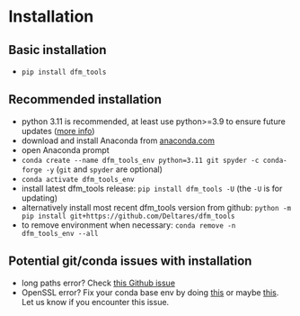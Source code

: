 # Installation

## Basic installation

- ``pip install dfm_tools``

## Recommended installation

- python 3.11 is recommended, at least use python>=3.9 to ensure future updates ([more info](https://github.com/Deltares/dfm_tools/issues/267))
- download and install Anaconda from [anaconda.com](https://www.anaconda.com)
- open Anaconda prompt
- ``conda create --name dfm_tools_env python=3.11 git spyder -c conda-forge -y`` (``git`` and ``spyder`` are optional)
- ``conda activate dfm_tools_env``
- install latest dfm_tools release: ``pip install dfm_tools -U`` (the ``-U`` is for updating)
- alternatively install most recent dfm_tools version from github: ``python -m pip install git+https://github.com/Deltares/dfm_tools``
- to remove environment when necessary: ``conda remove -n dfm_tools_env --all``

## Potential git/conda issues with installation

- long paths error? Check [this Github issue](https://github.com/Deltares/HYDROLIB-core/issues/327#issuecomment-1266534032)
- OpenSSL error? Fix your conda base env by doing [this](https://github.com/conda/conda/issues/11795#issuecomment-1335666474) or maybe [this](https://github.com/conda/conda/issues/11795#issuecomment-1382661765). Let us know if you encounter this issue.
